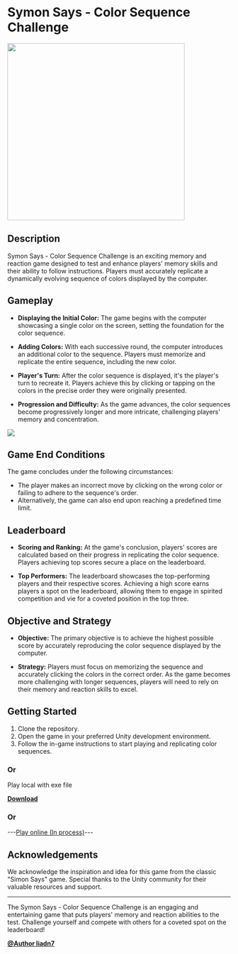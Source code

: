 # Symon Says - Color Sequence Challenge

<img src="https://github.com/LIADN7/SymonSaysGame/blob/main/Assets/Assets/Pok%C3%A9_Ball.png" data-canonical-src="https://github.com/LIADN7/SymonSaysGame/blob/main/Assets/Assets/Pok%C3%A9_Ball.png" width="400" height="400" />


## Description

Symon Says - Color Sequence Challenge is an exciting memory and reaction game designed to test and enhance players' memory skills and their ability to follow instructions. Players must accurately replicate a dynamically evolving sequence of colors displayed by the computer.

## Gameplay

- **Displaying the Initial Color:** The game begins with the computer showcasing a single color on the screen, setting the foundation for the color sequence.

- **Adding Colors:** With each successive round, the computer introduces an additional color to the sequence. Players must memorize and replicate the entire sequence, including the new color.

- **Player's Turn:** After the color sequence is displayed, it's the player's turn to recreate it. Players achieve this by clicking or tapping on the colors in the precise order they were originally presented.

- **Progression and Difficulty:** As the game advances, the color sequences become progressively longer and more intricate, challenging players' memory and concentration.

![](https://github.com/LIADN7/SymonSaysGame/blob/main/Assets/Assets/GamePlay.gif)

## Game End Conditions

The game concludes under the following circumstances:
- The player makes an incorrect move by clicking on the wrong color or failing to adhere to the sequence's order.
- Alternatively, the game can also end upon reaching a predefined time limit.

## Leaderboard

- **Scoring and Ranking:** At the game's conclusion, players' scores are calculated based on their progress in replicating the color sequence. Players achieving top scores secure a place on the leaderboard.

- **Top Performers:** The leaderboard showcases the top-performing players and their respective scores. Achieving a high score earns players a spot on the leaderboard, allowing them to engage in spirited competition and vie for a coveted position in the top three.

## Objective and Strategy

- **Objective:** The primary objective is to achieve the highest possible score by accurately reproducing the color sequence displayed by the computer.

- **Strategy:** Players must focus on memorizing the sequence and accurately clicking the colors in the correct order. As the game becomes more challenging with longer sequences, players will need to rely on their memory and reaction skills to excel.

## Getting Started

1. Clone the repository.
2. Open the game in your preferred Unity development environment.
3. Follow the in-game instructions to start playing and replicating color sequences.

### Or
Play local with exe file

**[Download](https://liadn7.itch.io/symonsays/purchase)**

### Or
---[Play online (In process)]()---


## Acknowledgements

We acknowledge the inspiration and idea for this game from the classic "Simon Says" game. Special thanks to the Unity community for their valuable resources and support.


---

The Symon Says - Color Sequence Challenge is an engaging and entertaining game that puts players' memory and reaction abilities to the test. Challenge yourself and compete with others for a coveted spot on the leaderboard!


**[@Author liadn7](https://github.com/liadn7)**

